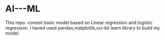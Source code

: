 # AI---ML
This repo. consist basic model based on Linear regression and logistic regression.
I haved used pandas,matplotlib,sci-kit learn library to build my model.
